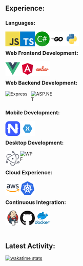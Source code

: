 ## Experience:

### Languages:

[<img align="left" title="JavaScript" width="46px" src="https://raw.githubusercontent.com/github/explore/67facbdc970290df97adcb48c28f9d884bbe8dd8/topics/javascript/javascript.png" />][javascript]
[<img align="left" title="TypeScript" width="46px" src="https://raw.githubusercontent.com/github/explore/67facbdc970290df97adcb48c28f9d884bbe8dd8/topics/typescript/typescript.png" />][typescript]
[<img align="left" title="C#" width="46px" src="https://raw.githubusercontent.com/github/explore/67facbdc970290df97adcb48c28f9d884bbe8dd8/topics/csharp/csharp.png" />][csharp]
[<img align="left" title="GoLang" width="46px" src="https://raw.githubusercontent.com/github/explore/67facbdc970290df97adcb48c28f9d884bbe8dd8/topics/go/go.png" />][golang]
[<img align="left" title="Python" width="46px" src="https://raw.githubusercontent.com/github/explore/67facbdc970290df97adcb48c28f9d884bbe8dd8/topics/python/python.png" />][python]

<br />
<br />

### Web Frontend Development:

[<img align="left" title="VueJS" width="46px" src="https://raw.githubusercontent.com/github/explore/67facbdc970290df97adcb48c28f9d884bbe8dd8/topics/vue/vue.png" />][vue]
[<img align="left" title="Angular" width="46px" src="https://raw.githubusercontent.com/github/explore/67facbdc970290df97adcb48c28f9d884bbe8dd8/topics/angular/angular.png" />][angular]
[<img align="left" title="EmberJS" width="46px" src="https://raw.githubusercontent.com/github/explore/67facbdc970290df97adcb48c28f9d884bbe8dd8/topics/ember/ember.png" />][ember]

<br />
<br />

### Web Backend Development:

[<img align="left" title="Express" width="80px" src="https://user-images.githubusercontent.com/5616486/95446500-11d01e00-0969-11eb-9c25-6196e21f2576.png" />][express]
[<img align="left" title="ASP.NET" width="75px" src="https://user-images.githubusercontent.com/5616486/95446649-3deb9f00-0969-11eb-9b5a-2e285ca7f79f.png" />][aspnet]

<br />
<br />

### Mobile Development:

[<img align="left" title="NativeScript" width="46px" src="https://raw.githubusercontent.com/github/explore/67facbdc970290df97adcb48c28f9d884bbe8dd8/topics/nativescript/nativescript.png" />][nativescript]
[<img align="left" title="Xamarin" width="46px" src="https://raw.githubusercontent.com/github/explore/67facbdc970290df97adcb48c28f9d884bbe8dd8/topics/xamarin/xamarin.png" />][xamarin]

<br />
<br />

### Desktop Development:

[<img align="left" title="Electron" width="46px" src="https://raw.githubusercontent.com/github/explore/67facbdc970290df97adcb48c28f9d884bbe8dd8/topics/electron/electron.png" />][electron]
[<img align="left" title="WPF" width="46px" src="https://user-images.githubusercontent.com/5616486/95445816-1fd16f00-0968-11eb-8527-ae5ba69b3dc6.png" />][wpf]

<br />
<br />

### Cloud Experience:

[<img align="left" title="Docker" width="46px" src="https://raw.githubusercontent.com/github/explore/67facbdc970290df97adcb48c28f9d884bbe8dd8/topics/aws/aws.png" />][aws]
[<img align="left" title="Kubernetes" width="46px" src="https://raw.githubusercontent.com/github/explore/67facbdc970290df97adcb48c28f9d884bbe8dd8/topics/kubernetes/kubernetes.png" />][kubernetes]

<br />
<br />

### Continuous Integration:

[<img align="left" title="Jenkins" width="46px" src="https://raw.githubusercontent.com/github/explore/67facbdc970290df97adcb48c28f9d884bbe8dd8/topics/jenkins/jenkins.png" />][jenkins]
[<img align="left" title="Github Actions" width="46px" src="https://raw.githubusercontent.com/github/explore/67facbdc970290df97adcb48c28f9d884bbe8dd8/topics/github/github.png" />][github-actions]
[<img align="left" title="Docker" width="46px" src="https://raw.githubusercontent.com/github/explore/67facbdc970290df97adcb48c28f9d884bbe8dd8/topics/docker/docker.png" />][docker]

<br />
<br />
<br />
<br />

## Latest Activity:
[![wakatime stats](https://github-readme-stats.vercel.app/api/wakatime?username=ventsislav_georgiev&hide_title=true&hide_border=true&bg_color=0000)](https://wakatime.com/@ventsislav_georgiev)

[javascript]: https://developer.mozilla.org/en-US/docs/Web/JavaScript
[typescript]: https://www.typescriptlang.org
[csharp]: https://docs.microsoft.com/en-us/dotnet/csharp/getting-started/introduction-to-the-csharp-language-and-the-net-framework
[golang]: https://golang.org
[python]: https://www.python.org

[vue]: https://vuejs.org
[angular]: https://angular.io
[ember]: https://emberjs.com

[express]: https://expressjs.com
[aspnet]: https://github.com/dotnet/aspnetcore

[nativescript]: https://nativescript.org
[xamarin]: https://dotnet.microsoft.com/apps/xamarin

[electron]: https://www.electronjs.org
[wpf]: https://github.com/dotnet/wpf

[aws]: https://aws.amazon.com

[jenkins]: https://www.jenkins.io
[github-actions]: https://github.com/features/actions
[docker]: https://www.docker.com
[kubernetes]: https://kubernetes.io
